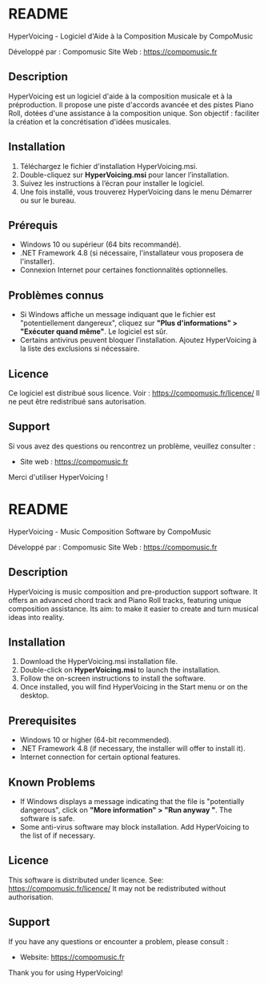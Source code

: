 # README

HyperVoicing - Logiciel d'Aide à la Composition Musicale
by CompoMusic

Développé par : Compomusic
Site Web : https://compomusic.fr

 ## Description
HyperVoicing est un logiciel d'aide à la composition musicale et à la préproduction. 
Il propose une piste d'accords avancée et des pistes Piano Roll, dotées d'une assistance à la composition unique. Son objectif : faciliter la création et la concrétisation d'idées musicales.

## Installation
1. Téléchargez le fichier d'installation HyperVoicing.msi.
2. Double-cliquez sur **HyperVoicing.msi** pour lancer l’installation.
3. Suivez les instructions à l’écran pour installer le logiciel.
4. Une fois installé, vous trouverez HyperVoicing dans le menu Démarrer ou sur le bureau.

## Prérequis
- Windows 10 ou supérieur (64 bits recommandé).
- .NET Framework 4.8 (si nécessaire, l'installateur vous proposera de l'installer).
- Connexion Internet pour certaines fonctionnalités optionnelles.

## Problèmes connus
- Si Windows affiche un message indiquant que le fichier est "potentiellement dangereux", 
  cliquez sur **"Plus d'informations" > "Exécuter quand même"**. Le logiciel est sûr.
- Certains antivirus peuvent bloquer l’installation. Ajoutez HyperVoicing à la liste 
  des exclusions si nécessaire.

## Licence
Ce logiciel est distribué sous licence. Voir : https://compomusic.fr/licence/
Il ne peut être redistribué sans autorisation.

## Support
Si vous avez des questions ou rencontrez un problème, veuillez consulter :
- Site web : https://compomusic.fr

Merci d'utiliser HyperVoicing ! 

# README

HyperVoicing - Music Composition Software
by CompoMusic

Développé par : Compomusic
Site Web : https://compomusic.fr

## Description
HyperVoicing is music composition and pre-production support software.
It offers an advanced chord track and Piano Roll tracks, featuring unique composition assistance. Its aim: to make it easier to create and turn musical ideas into reality.

## Installation
1. Download the HyperVoicing.msi installation file.
2. Double-click on **HyperVoicing.msi** to launch the installation.
3. Follow the on-screen instructions to install the software.
4. Once installed, you will find HyperVoicing in the Start menu or on the desktop.

## Prerequisites
- Windows 10 or higher (64-bit recommended).
- .NET Framework 4.8 (if necessary, the installer will offer to install it).
- Internet connection for certain optional features.

## Known Problems
- If Windows displays a message indicating that the file is "potentially dangerous",
  click on **"More information" > "Run anyway "**. The software is safe.
- Some anti-virus software may block installation. Add HyperVoicing to the list of
  if necessary.

## Licence
This software is distributed under licence. See: https://compomusic.fr/licence/
It may not be redistributed without authorisation.

## Support
If you have any questions or encounter a problem, please consult :
- Website: https://compomusic.fr

Thank you for using HyperVoicing!